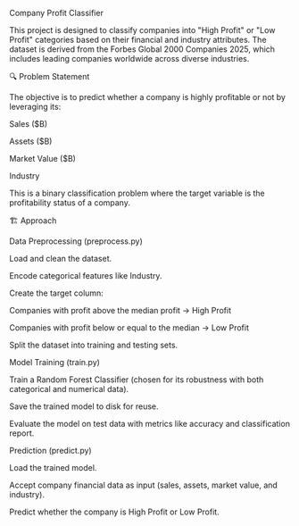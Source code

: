 Company Profit Classifier

This project is designed to classify companies into "High Profit" or "Low Profit" categories based on their financial and industry attributes. The dataset is derived from the Forbes Global 2000 Companies 2025, which includes leading companies worldwide across diverse industries.

🔍 Problem Statement

The objective is to predict whether a company is highly profitable or not by leveraging its:

Sales ($B)

Assets ($B)

Market Value ($B)

Industry

This is a binary classification problem where the target variable is the profitability status of a company.

🏗️ Approach

Data Preprocessing (preprocess.py)

Load and clean the dataset.

Encode categorical features like Industry.

Create the target column:

Companies with profit above the median profit → High Profit

Companies with profit below or equal to the median → Low Profit

Split the dataset into training and testing sets.

Model Training (train.py)

Train a Random Forest Classifier (chosen for its robustness with both categorical and numerical data).

Save the trained model to disk for reuse.

Evaluate the model on test data with metrics like accuracy and classification report.

Prediction (predict.py)

Load the trained model.

Accept company financial data as input (sales, assets, market value, and industry).

Predict whether the company is High Profit or Low Profit.